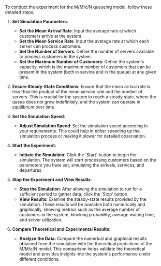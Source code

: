 To conduct the experiment for the M/M/c/N queueing model, follow these detailed steps:

1. **Set Simulation Parameters**:
   - **Set the Mean Arrival Rate**: Input the average rate at which customers arrive at the system.
   - **Set the Mean Service Rate**: Input the average rate at which each server can process customers.
   - **Set the Number of Servers**: Define the number of servers available to process customers in the system.
   - **Set the Maximum Number of Customers**: Define the system's capacity, which is the maximum number of customers that can be present in the system (both in service and in the queue) at any given time.

2. **Ensure Steady-State Conditions**:
    Ensure that the mean arrival rate is less than the product of the mean service rate and the number of servers. This is crucial for the system to reach a steady state, where the queue does not grow indefinitely, and the system can operate in equilibrium over time.

3. **Set the Simulation Speed**:
   - **Adjust Simulation Speed**: Set the simulation speed according to your requirements. This could help in either speeding up the simulation process or making it slower for detailed observation.

4. **Start the Experiment**:
   - **Initiate the Simulation**: Click the 'Start' button to begin the simulation. The system will start processing customers based on the parameters you have set, simulating the arrivals, services, and departures.

5. **Stop the Experiment and View Results**:
   - **Stop the Simulation**: After allowing the simulation to run for a sufficient period to gather data, click the 'Stop' button.
   - **View Results**: Examine the steady-state results provided by the simulation. These results will be available both numerically and graphically, showing metrics such as the average number of customers in the system, blocking probability, average waiting time, and server utilization.

6. **Compare Theoretical and Experimental Results**:
   - **Analyze the Data**: Compare the numerical and graphical results obtained from the simulation with the theoretical predictions of the M/M/c/N model. This comparison helps validate the theoretical model and provides insights into the system's performance under different conditions. 
